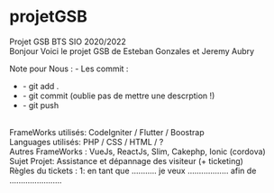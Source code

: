 # projetGSB
Projet GSB BTS SIO 2020/2022 <br>
Bonjour Voici le projet GSB de Esteban Gonzales et Jeremy Aubry <br>


Note pour Nous : - Les commit : <ul> 
                                    <li> - git add .</li>
                                    <li>- git commit (oublie pas de mettre une descrption !)</li>
                                    <li> - git push </li>
                                </ul>
<br>
FrameWorks utilisés: CodeIgniter / Flutter / Boostrap<br>
Languages utilisés: PHP / CSS / HTML / ? <br>
Autres FrameWorks : VueJs, ReactJs, Slim, Cakephp, Ionic (cordova)<br>
Sujet Projet: Assistance et dépannage des visiteur (+ ticketing) <br>
Règles du tickets : 1: en tant que ........... je veux .................. afin de  .......................
                    